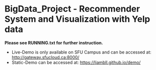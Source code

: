 # BigData_Project - Recommender System and Visualization with Yelp data
**Please see RUNNING.txt for further instruction.**
- Live-Demo is only available on SFU Campus and can be accessed at: http://gateway.sfucloud.ca:8000/
- Static-Demo can be accessed at: https://liambll.github.io/demo/